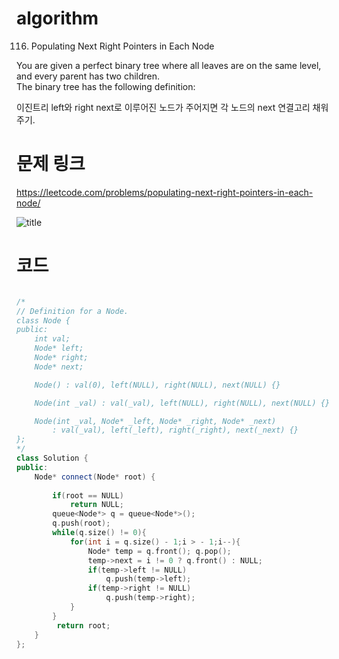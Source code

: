 ﻿# algorithm 
116. Populating Next Right Pointers in Each Node
  
You are given a perfect binary tree where all leaves are on the same level, and every parent has two children.   
The binary tree has the following definition:  

이진트리 left와 right next로 이루어진 노드가 주어지면 각 노드의 next 연결고리 채워주기.  


# 문제 링크    
https://leetcode.com/problems/populating-next-right-pointers-in-each-node/


![title](https://github.com/jungmin3834/algorithm/blob/master/image/populating-next-right-pointers-in-each-node.png)

# 코드

```cpp

/*
// Definition for a Node.
class Node {
public:
    int val;
    Node* left;
    Node* right;
    Node* next;

    Node() : val(0), left(NULL), right(NULL), next(NULL) {}

    Node(int _val) : val(_val), left(NULL), right(NULL), next(NULL) {}

    Node(int _val, Node* _left, Node* _right, Node* _next)
        : val(_val), left(_left), right(_right), next(_next) {}
};
*/
class Solution {
public:
    Node* connect(Node* root) {
        
        if(root == NULL)
            return NULL;
        queue<Node*> q = queue<Node*>();
        q.push(root);
        while(q.size() != 0){
            for(int i = q.size() - 1;i > - 1;i--){
                Node* temp = q.front(); q.pop();
                temp->next = i != 0 ? q.front() : NULL;
                if(temp->left != NULL)
                    q.push(temp->left);
                if(temp->right != NULL)
                    q.push(temp->right);
            }
        }
         return root;
    }
};

```
